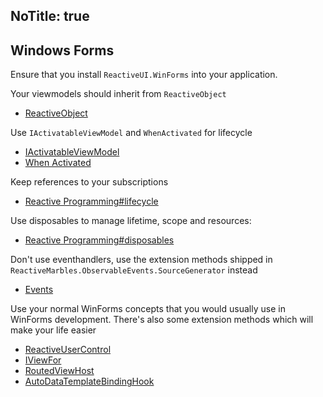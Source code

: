 NoTitle: true
---
## Windows Forms

Ensure that you install `ReactiveUI.WinForms` into your application.

Your viewmodels should inherit from `ReactiveObject`

- [ReactiveObject](../../../api/reactiveui/reactiveobject/)

Use `IActivatableViewModel` and `WhenActivated` for lifecycle

- [IActivatableViewModel](../../../api/reactiveui/IActivatableViewModel/)
- [When Activated](../../../docs/handbook/when-activated/)

Keep references to your subscriptions

- [Reactive Programming#lifecycle](../../../docs/reactive-programming#lifecycle)

Use disposables to manage lifetime, scope and resources:

- [Reactive Programming#disposables](../../../docs/reactive-programming#disposables)

Don't use eventhandlers, use the extension methods shipped in `ReactiveMarbles.ObservableEvents.SourceGenerator` instead

- [Events](../../../docs/handbook/events/)

Use your normal WinForms concepts that you would usually use in WinForms development. There's also some extension methods which will make your life easier

- [ReactiveUserControl](../../../api/reactiveui/reactiveusercontrol_1/)
- [IViewFor](../../../api/reactiveui/iviewfor_1/)
- [RoutedViewHost](../../../api/reactiveui/routedviewhost/)
- [AutoDataTemplateBindingHook](../../../api/reactiveui/autodatatemplatebindinghook/)

